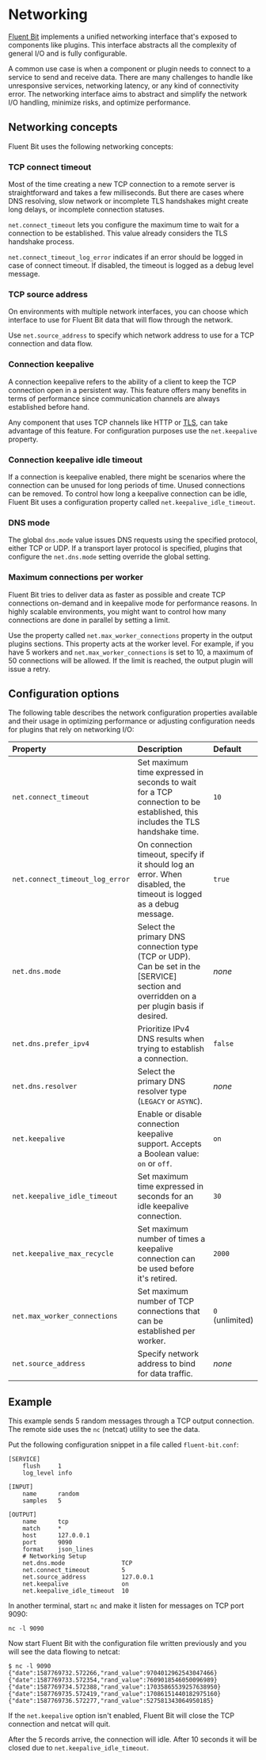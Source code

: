 # Networking

[Fluent Bit](https://fluentbit.io) implements a unified networking interface that's
exposed to components like plugins. This interface abstracts all the complexity of
general I/O and is fully configurable.

A common use case is when a component or plugin needs to connect to a service to send
and receive data. There are many challenges to handle like unresponsive services,
networking latency, or any kind of connectivity error. The networking interface aims
to abstract and simplify the network I/O handling, minimize risks, and optimize
performance.

## Networking concepts

Fluent Bit uses the following networking concepts:

### TCP connect timeout

Most of the time creating a new TCP connection to a remote server is straightforward
and takes a few milliseconds. But there are cases where DNS resolving, slow network
or incomplete TLS handshakes might create long delays, or incomplete connection
statuses.

`net.connect_timeout` lets you configure the maximum time to wait for a connection
to be established. This value already considers the TLS handshake process.

`net.connect_timeout_log_error` indicates if an error should be logged in case of
connect timeout. If disabled, the timeout is logged as a debug level message.

### TCP source address

On environments with multiple network interfaces, you can choose which
interface to use for Fluent Bit data that will flow through the network.

Use `net.source_address` to specify which network address to use for a TCP connection
and data flow.

### Connection keepalive

A connection keepalive refers to the ability of a client to keep the TCP connection
open in a persistent way. This feature offers many benefits in terms
of performance since communication channels are always established before hand.

Any component that uses TCP channels like HTTP or [TLS](transport-security.md), can
take advantage of this feature. For configuration purposes use the `net.keepalive`
property.

### Connection keepalive idle timeout

If a connection is keepalive enabled, there might be scenarios where the connection
can be unused for long periods of time. Unused connections can be removed. To control
how long a keepalive connection can be idle, Fluent Bit uses a configuration property
called `net.keepalive_idle_timeout`.

### DNS mode

The global `dns.mode` value issues DNS requests using the specified protocol, either
TCP or UDP. If a transport layer protocol is specified, plugins that configure the
`net.dns.mode` setting override the global setting.

### Maximum connections per worker

Fluent Bit tries to deliver data as faster as possible and create TCP connections
on-demand and in keepalive mode for performance reasons. In highly scalable
environments, you might want to control how many connections are done in
parallel by setting a limit.

Use the property called `net.max_worker_connections` property in the output plugins
sections. This property acts at the worker level. For example, if you have 5 workers
and `net.max_worker_connections` is set to 10, a maximum of 50 connections will be
allowed. If the limit is reached, the output plugin will issue a retry.

## Configuration options

The following table describes the network configuration properties available and
their usage in optimizing performance or adjusting configuration needs for plugins
that rely on networking I/O:

| Property | Description | Default |
| :------- |:------------|:--------|
| `net.connect_timeout` | Set maximum time expressed in seconds to wait for a TCP connection to be established, this includes the TLS handshake time. | `10` |
| `net.connect_timeout_log_error` | On connection timeout, specify if it should log an error. When disabled, the timeout is logged as a debug message. | `true` |
| `net.dns.mode` | Select the primary DNS connection type (TCP or UDP). Can be set in the [SERVICE] section and overridden on a per plugin basis if desired. | _none_ |
| `net.dns.prefer_ipv4` | Prioritize IPv4 DNS results when trying to establish a connection. | `false` |
| `net.dns.resolver`| Select the primary DNS resolver type (`LEGACY` or `ASYNC`). | _none_ |
| `net.keepalive` | Enable or disable connection keepalive support. Accepts a Boolean value: `on` or `off`.  | `on` |
| `net.keepalive_idle_timeout` | Set maximum time expressed in seconds for an idle keepalive connection. | `30` |
| `net.keepalive_max_recycle` | Set maximum number of times a keepalive connection can be used before it's retired. | `2000` |
| `net.max_worker_connections` | Set maximum number of TCP connections that can be established per worker. | `0` (unlimited) |
| `net.source_address` | Specify network address to bind for data traffic. | _none_ |

## Example

This example sends 5 random messages through a TCP output connection. The remote
side uses the `nc` (netcat) utility to see the data.

Put the following configuration snippet in a file called `fluent-bit.conf`:

```text
[SERVICE]
    flush     1
    log_level info

[INPUT]
    name      random
    samples   5

[OUTPUT]
    name      tcp
    match     *
    host      127.0.0.1
    port      9090
    format    json_lines
    # Networking Setup
    net.dns.mode                TCP
    net.connect_timeout         5
    net.source_address          127.0.0.1
    net.keepalive               on
    net.keepalive_idle_timeout  10
```

In another terminal, start `nc` and make it listen for messages on TCP port 9090:

```text
nc -l 9090
```

Now start Fluent Bit with the configuration file written previously and you will see
the data flowing to netcat:

```text
$ nc -l 9090
{"date":1587769732.572266,"rand_value":9704012962543047466}
{"date":1587769733.572354,"rand_value":7609018546050096989}
{"date":1587769734.572388,"rand_value":17035865539257638950}
{"date":1587769735.572419,"rand_value":17086151440182975160}
{"date":1587769736.572277,"rand_value":527581343064950185}
```

If the `net.keepalive` option isn't enabled, Fluent Bit will close the TCP connection
and netcat will quit.

After the 5 records arrive, the connection will idle. After 10 seconds it will be
closed due to `net.keepalive_idle_timeout`.
